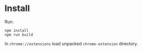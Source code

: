 # Install

Run:

```
npm install
npm run build
```

In `chrome://extensions` load unpacked `chrome-extension` directory.
